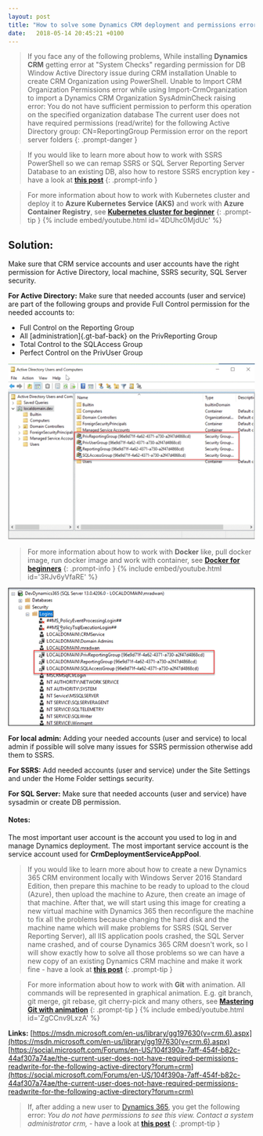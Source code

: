 ```yaml
---
layout: post
title: "How to solve some Dynamics CRM deployment and permissions errors"
date:   2018-05-14 20:45:21 +0100
---
```


>If you face any of the following problems, While installing **Dynamics CRM** getting error at "System Checks" regarding permission for DB Window Active Directory issue during CRM installation Unable to create CRM Organization using PowerShell. Unable to Import CRM Organization Permissions error while using Import-CrmOrganization to import a Dynamics CRM Organization SysAdminCheck raising error: You do not have sufficient permission to perform this operation on the specified organization database The current user does not have required permissions (read/write) for the following Active Directory group: CN=ReportingGroup Permission error on the report server folders
{: .prompt-danger }


>If you would like to learn more about how to work with SSRS PowerShell so we can remap SSRS or SQL Server Reporting Server Database to an existing DB, also how to restore SSRS encryption key - have a look at [**this post**](https://mohamedradwan-devops.github.io/posts/working-with-ssrs-sql-server-reporting-server-powershell/)
{: .prompt-info }


>For more information about how to work with Kubernetes cluster and deploy it to **Azure Kubernetes Service (AKS)** and work with **Azure Container Registry**, see **[Kubernetes cluster for beginner](https://mohamedradwan-devops.github.io/posts/getting-started-with-kubernetes-cluster-ci-cd-for-azure-kubernetes-service/)**
{: .prompt-tip }
{% include embed/youtube.html id='4DUhc0MjdUc' %}

## Solution:

Make sure that CRM service accounts and user accounts have the right permission for Active Directory, local machine, SSRS security, SQL Server security.

**For Active Directory:** Make sure that needed accounts (user and service) are part of the following groups and provide Full Control permission for the needed accounts to:

- Full Control on the Reporting Group
- All [administration]{.gt-baf-back} on the PrivReporting Group
- Total Control to the SQLAccess Group
- Perfect Control on the PrivUser Group

![Active Directory CRM Reporting Group and permissions](/assets/images/2018/05/Active-Directory-CRM-Reporting-Group-and-permissions-1024x727.png)

>For more information about how to work with **Docker** like, pull docker image, run docker image and work with container, see **[Docker for beginners](https://mohamedradwan-devops.github.io/posts/docker-for-beginners-step-by-step-tutorial/)**
{: .prompt-info }
{% include embed/youtube.html id='3RJv6yVfaRE' %}


![Active Directory CRM Reporting Group and permissions added to SQL](/assets/images/2018/05/Active-Directory-CRM-Reporting-Group-and-permissions-added-to-SQL.png)

**For local admin:** Adding your needed accounts (user and service) to local admin if possible will solve many issues for SSRS permission otherwise add them to SSRS.

**For SSRS:** Add needed accounts (user and service) under the Site Settings and under the Home Folder settings security.

**For SQL Server:** Make sure that needed accounts (user and service) have sysadmin or create DB permission.

#### **Notes:**

The most important user account is the account you used to log in and manage Dynamics deployment. The most important service account is the service account used for **CrmDeploymentServiceAppPool**.

>If you would like to learn more about how to create a new Dynamics 365 CRM environment locally with Windows Server 2016 Standard Edition, then prepare this machine to be ready to upload to the cloud (Azure), then upload the machine to Azure, then create an image of that machine. After that, we will start using this image for creating a new virtual machine with Dynamics 365 then reconfigure the machine to fix all the problems because changing the hard disk and the machine name which will make problems for SSRS (SQL Server Reporting Server), all IIS application pools crashed, the SQL Server name crashed, and of course Dynamics 365 CRM doesn\'t work, so I will show exactly how to solve all those problems so we can have a new copy of an existing Dynamics CRM machine and make it work fine - have a look at [**this post**](https://mohamedradwan-devops.github.io/posts/automatically-creating-staging-environment-for-dynamics-365-on-the-cloud/)
{: .prompt-tip }

>For more information about how to work with **Git** with animation. All commands will be represented in graphical animation. E.g. git branch, git merge, git rebase, git cherry-pick and many others, see **[Mastering Git with animation](https://mohamedradwan-devops.github.io/posts/mastering-git-from-beginner-to-advanced-step-by-step-with-graphical-animation-commands/)**
{: .prompt-tip }
{% include embed/youtube.html id='ZgCCnv9LxzA' %}


**Links:**
[https://msdn.microsoft.com/en-us/library/gg197630(v=crm.6).aspx](https://msdn.microsoft.com/en-us/library/gg197630(v=crm.6).aspx)
[https://social.microsoft.com/Forums/en-US/104f390a-7aff-454f-b82c-44af307a74ae/the-current-user-does-not-have-required-permissions-readwrite-for-the-following-active-directory?forum=crm](https://social.microsoft.com/Forums/en-US/104f390a-7aff-454f-b82c-44af307a74ae/the-current-user-does-not-have-required-permissions-readwrite-for-the-following-active-directory?forum=crm)

>If, after adding a new user to [Dynamics 365](https://dynamics.microsoft.com/en-gb/), you get the following error: *You do not have permissions to see this view. Contact a system administrator crm,* - have a look at [**this post**](https://mohamedradwan-devops.github.io/posts/fix-you-do-not-have-permissions-to-see-this-view-contact-a-system-administrator-crm/)
{: .prompt-tip }